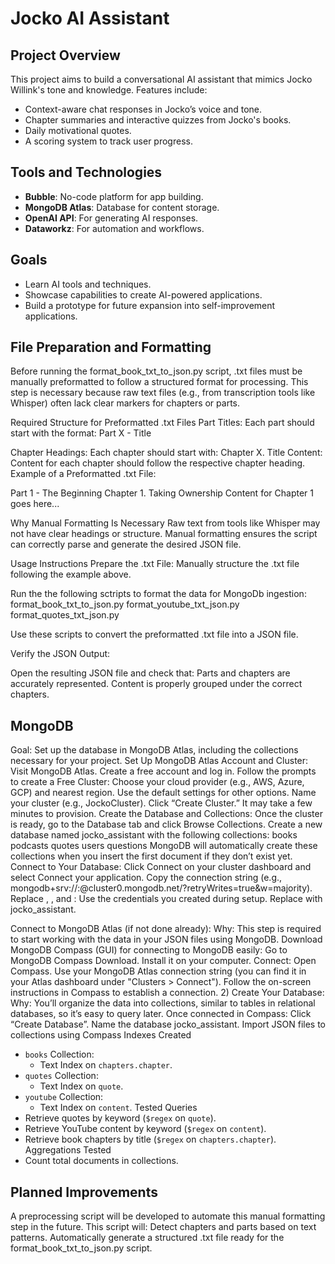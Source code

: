 # Jocko AI Assistant
## Project Overview
This project aims to build a conversational AI assistant that mimics Jocko Willink's tone and knowledge. Features include:
- Context-aware chat responses in Jocko’s voice and tone.
- Chapter summaries and interactive quizzes from Jocko's books.
- Daily motivational quotes.
- A scoring system to track user progress.

## Tools and Technologies
- **Bubble**: No-code platform for app building.
- **MongoDB Atlas**: Database for content storage.
- **OpenAI API**: For generating AI responses.
- **Dataworkz**: For automation and workflows.

## Goals
- Learn AI tools and techniques.
- Showcase capabilities to create AI-powered applications.
- Build a prototype for future expansion into self-improvement applications.

## File Preparation and Formatting
Before running the format_book_txt_to_json.py script, .txt files must be manually preformatted to follow a structured format for processing. This step is necessary because raw text files (e.g., from transcription tools like Whisper) often lack clear markers for chapters or parts.

Required Structure for Preformatted .txt Files
Part Titles:
Each part should start with the format:
Part X - Title

Chapter Headings:
Each chapter should start with:
Chapter X. Title
Content:
Content for each chapter should follow the respective chapter heading.
Example of a Preformatted .txt File:

Part 1 - The Beginning
Chapter 1. Taking Ownership
Content for Chapter 1 goes here...

Why Manual Formatting Is Necessary
Raw text from tools like Whisper may not have clear headings or structure.
Manual formatting ensures the script can correctly parse and generate the desired JSON file.

Usage Instructions
Prepare the .txt File:
Manually structure the .txt file following the example above.

Run the the following sctripts to format the data for MongoDb ingestion:
format_book_txt_to_json.py
format_youtube_txt_json.py
format_quotes_txt_json.py

Use these scripts to convert the preformatted .txt file into a JSON file.

Verify the JSON Output:

Open the resulting JSON file and check that:
Parts and chapters are accurately represented.
Content is properly grouped under the correct chapters.

## MongoDB
Goal: Set up the database in MongoDB Atlas, including the collections necessary for your project.
Set Up MongoDB Atlas Account and Cluster:
Visit MongoDB Atlas.
Create a free account and log in.
Follow the prompts to create a Free Cluster:
Choose your cloud provider (e.g., AWS, Azure, GCP) and nearest region.
Use the default settings for other options.
Name your cluster (e.g., JockoCluster).
Click “Create Cluster.” It may take a few minutes to provision.
Create the Database and Collections:
Once the cluster is ready, go to the Database tab and click Browse Collections.
Create a new database named jocko_assistant with the following collections:
books
podcasts
quotes
users
questions
MongoDB will automatically create these collections when you insert the first document if they don’t exist yet.
Connect to Your Database:
Click Connect on your cluster dashboard and select Connect your application.
Copy the connection string (e.g., mongodb+srv://<username>:<password>@cluster0.mongodb.net/<dbname>?retryWrites=true&w=majority).
Replace <username>, <password>, and <dbname>:
Use the credentials you created during setup.
Replace <dbname> with jocko_assistant.

Connect to MongoDB Atlas (if not done already):
Why: This step is required to start working with the data in your JSON files using MongoDB.
Download MongoDB Compass (GUI) for connecting to MongoDB easily:
Go to MongoDB Compass Download.
Install it on your computer.
Connect:
Open Compass.
Use your MongoDB Atlas connection string (you can find it in your Atlas dashboard under "Clusters > Connect").
Follow the on-screen instructions in Compass to establish a connection.
2) Create Your Database:
Why: You’ll organize the data into collections, similar to tables in relational databases, so it’s easy to query later.
Once connected in Compass:
Click “Create Database”.
Name the database jocko_assistant.
Import JSON files to collections using Compass
Indexes Created
  - `books` Collection:
    - Text Index on `chapters.chapter`.
  - `quotes` Collection:
    - Text Index on `quote`.
  - `youtube` Collection:
    - Text Index on `content`.
Tested Queries
  - Retrieve quotes by keyword (`$regex` on `quote`).
  - Retrieve YouTube content by keyword (`$regex` on `content`).
  - Retrieve book chapters by title (`$regex` on `chapters.chapter`).
  Aggregations Tested
  - Count total documents in collections.


## Planned Improvements
A preprocessing script will be developed to automate this manual formatting step in the future. This script will:
Detect chapters and parts based on text patterns.
Automatically generate a structured .txt file ready for the format_book_txt_to_json.py script.
